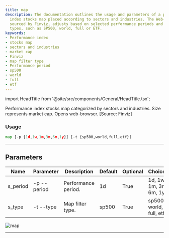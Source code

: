 ```yaml
---
title: map
description: The documentation outlines the usage and parameters of a performance
  index stocks map placed according to sectors and industries. The Web-Based map tool,
  sourced by Finviz, adjusts based on selected performance periods and map filter
  types, such as SP500, world, full or ETF.
keywords:
- Performance index
- stocks map
- sectors and industries
- market cap
- Finviz
- map filter type
- Performance period
- sp500
- world
- full
- etf
---
```


import HeadTitle from '@site/src/components/General/HeadTitle.tsx';

<HeadTitle title="economy /map - Reference | OpenBB Terminal Docs" />

Performance index stocks map categorized by sectors and industries. Size represents market cap. Opens web-browser. [Source: Finviz]

### Usage

```python wordwrap
map [-p {1d,1w,1m,3m,6m,1y}] [-t {sp500,world,full,etf}]
```

---

## Parameters

| Name | Parameter | Description | Default | Optional | Choices |
| ---- | --------- | ----------- | ------- | -------- | ------- |
| s_period | -p  --period | Performance period. | 1d | True | 1d, 1w, 1m, 3m, 6m, 1y |
| s_type | -t  --type | Map filter type. | sp500 | True | sp500, world, full, etf |

![map](https://user-images.githubusercontent.com/46355364/154042399-ede7eb15-de7f-4de7-8541-3700ad2a97a0.png)

---
